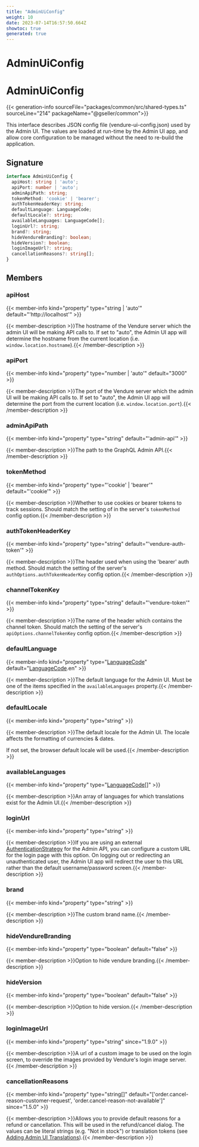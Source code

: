 ```yaml
---
title: "AdminUiConfig"
weight: 10
date: 2023-07-14T16:57:50.664Z
showtoc: true
generated: true
---
```

<!-- This file was generated from the Vendure source. Do not modify. Instead, re-run the "docs:build" script -->

# AdminUiConfig
<div class="symbol">


# AdminUiConfig

{{< generation-info sourceFile="packages/common/src/shared-types.ts" sourceLine="214" packageName="@gseller/common">}}

This interface describes JSON config file (vendure-ui-config.json) used by the Admin UI.
The values are loaded at run-time by the Admin UI app, and allow core configuration to be
managed without the need to re-build the application.

## Signature

```TypeScript
interface AdminUiConfig {
  apiHost: string | 'auto';
  apiPort: number | 'auto';
  adminApiPath: string;
  tokenMethod: 'cookie' | 'bearer';
  authTokenHeaderKey: string;
  defaultLanguage: LanguageCode;
  defaultLocale?: string;
  availableLanguages: LanguageCode[];
  loginUrl?: string;
  brand?: string;
  hideVendureBranding?: boolean;
  hideVersion?: boolean;
  loginImageUrl?: string;
  cancellationReasons?: string[];
}
```
## Members

### apiHost

{{< member-info kind="property" type="string | 'auto'" default="'http://localhost'"  >}}

{{< member-description >}}The hostname of the Vendure server which the admin UI will be making API calls
to. If set to "auto", the Admin UI app will determine the hostname from the
current location (i.e. `window.location.hostname`).{{< /member-description >}}

### apiPort

{{< member-info kind="property" type="number | 'auto'" default="3000"  >}}

{{< member-description >}}The port of the Vendure server which the admin UI will be making API calls
to. If set to "auto", the Admin UI app will determine the port from the
current location (i.e. `window.location.port`).{{< /member-description >}}

### adminApiPath

{{< member-info kind="property" type="string" default="'admin-api'"  >}}

{{< member-description >}}The path to the GraphQL Admin API.{{< /member-description >}}

### tokenMethod

{{< member-info kind="property" type="'cookie' | 'bearer'" default="'cookie'"  >}}

{{< member-description >}}Whether to use cookies or bearer tokens to track sessions.
Should match the setting of in the server's `tokenMethod` config
option.{{< /member-description >}}

### authTokenHeaderKey

{{< member-info kind="property" type="string" default="'vendure-auth-token'"  >}}

{{< member-description >}}The header used when using the 'bearer' auth method. Should match the
setting of the server's `authOptions.authTokenHeaderKey` config
option.{{< /member-description >}}

### channelTokenKey

{{< member-info kind="property" type="string" default="'vendure-token'"  >}}

{{< member-description >}}The name of the header which contains the channel token. Should match the
setting of the server's `apiOptions.channelTokenKey` config option.{{< /member-description >}}

### defaultLanguage

{{< member-info kind="property" type="<a href='/typescript-api/common/language-code#languagecode'>LanguageCode</a>" default="<a href='/typescript-api/common/language-code#languagecode'>LanguageCode</a>.en"  >}}

{{< member-description >}}The default language for the Admin UI. Must be one of the
items specified in the `availableLanguages` property.{{< /member-description >}}

### defaultLocale

{{< member-info kind="property" type="string"  >}}

{{< member-description >}}The default locale for the Admin UI. The locale affects the formatting of
currencies & dates.

If not set, the browser default locale will be used.{{< /member-description >}}

### availableLanguages

{{< member-info kind="property" type="<a href='/typescript-api/common/language-code#languagecode'>LanguageCode</a>[]"  >}}

{{< member-description >}}An array of languages for which translations exist for the Admin UI.{{< /member-description >}}

### loginUrl

{{< member-info kind="property" type="string"  >}}

{{< member-description >}}If you are using an external <a href='/typescript-api/auth/authentication-strategy#authenticationstrategy'>AuthenticationStrategy</a> for the Admin API, you can configure
a custom URL for the login page with this option. On logging out or redirecting an unauthenticated
user, the Admin UI app will redirect the user to this URL rather than the default username/password
screen.{{< /member-description >}}

### brand

{{< member-info kind="property" type="string"  >}}

{{< member-description >}}The custom brand name.{{< /member-description >}}

### hideVendureBranding

{{< member-info kind="property" type="boolean" default="false"  >}}

{{< member-description >}}Option to hide vendure branding.{{< /member-description >}}

### hideVersion

{{< member-info kind="property" type="boolean" default="false"  >}}

{{< member-description >}}Option to hide version.{{< /member-description >}}

### loginImageUrl

{{< member-info kind="property" type="string"  since="1.9.0" >}}

{{< member-description >}}A url of a custom image to be used on the login screen, to override the images provided by Vendure's login image server.{{< /member-description >}}

### cancellationReasons

{{< member-info kind="property" type="string[]" default="['order.cancel-reason-customer-request', 'order.cancel-reason-not-available']"  since="1.5.0" >}}

{{< member-description >}}Allows you to provide default reasons for a refund or cancellation. This will be used in the
refund/cancel dialog. The values can be literal strings (e.g. "Not in stock") or translation
tokens (see [Adding Admin UI Translations](/docs/plugins/extending-the-admin-ui/adding-ui-translations/)).{{< /member-description >}}


</div>
